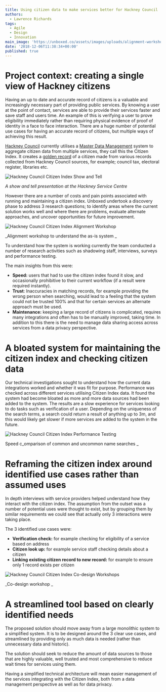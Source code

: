 ```yaml
---
title: Using citizen data to make services better for Hackney Council
authors:
  - Lawrence Richards
tags:
  - Agile
  - Design
  - Innovation
main_image: 'https://unboxed.co/assets/images/uploads/alignment-workshop-2x.jpg'
date: '2018-12-06T11:38:34+00:00'
published: true
---
```

# Project context: creating a single view of Hackney citizens

Having an up to date and accurate record of citizens is a valuable and increasingly necessary part of providing public services. By knowing a user at the point of contact, services are able to provide their services faster and save staff and users time. An example of this is verifying a user to prove eligibility immediately rather than requiring physical evidence of proof of identity in a face to face interaction. There are a huge number of potential use cases for having an accurate record of citizens, but multiple ways of achieving this result.

[Hackney Council](https://hackney.gov.uk/) currently utilises a [Master Data Management](https://en.wikipedia.org/wiki/Master_data_management) system to aggregate citizen data from multiple services, they call this the Citizen Index. It creates a [golden record](https://blogs.informatica.com/2015/05/08/golden-record/#fbid=_2sRJabV9fM) of a citizen made from various records collected from Hackney Council sources, for example; council tax, electoral register, libraries etc. 

![Hackney Council Citizen Index Show and Tell](/assets/images/uploads/citizen-index-show-and-tell-2x.jpg)

_A show and tell presentation at the Hackney Service Centre_

However there are a number of costs and pain points associated with running and maintaining a citizen index. Unboxed undertook a discovery phase to address 3 research questions; to identify areas where the current solution works well and where there are problems, evaluate alternate approaches, and uncover opportunities for future improvement. 

![Hackney Council Citizen Index Alignment Workshop](/assets/images/uploads/alignment-workshop-2x.jpg)

_Alignment workshop to understand the as-is system _

To understand how the system is working currently the team conducted a number of research activities such as shadowing staff, interviews, surveys and performance testing. 

The main insights from this were:

* **Speed:** users that had to use the citizen index found it slow, and occasionally prohibitive to their current workflow (if a result were required instantly).
* **Trust**: Inaccuracies in matching records, for example providing the wrong person when searching, would lead to a feeling that the system could not be trusted 100% and that for certain services an alternate approach must be used.
* **Maintenance:** keeping a large record of citizens is complicated, requires many integrations and often has to be manually improved, taking time. In addition to this there is the need to manage data sharing access across services from a data privacy perspective.

# A bloated system for maintaining the citizen index and checking citizen data

Our technical investigations sought to understand how the current data integrations worked and whether it was fit for purpose. Performance was checked across different services utilising Citizen Index data. It found the system had become bloated as more and more data sources had been added to the system. The results are a slow experience for services looking to do tasks such as verification of a user. Depending on the uniqueness of the search terms, a search could return a result of anything up to 3m, and this would likely get slower if more services are added to the system in the future. 

![Hackney Council Citizen Index Performance Testing](/assets/images/uploads/performance-testing-2x.jpg)

Speed c_omparison of common and uncommon name searches _

# Reframing the citizen index around identified use cases rather than assumed uses

In depth interviews with service providers helped understand how they interact with the citizen index. The assumption from the outset was a number of potential uses were thought to exist, but by grouping them by similar requirements we could see that actually only 3 interactions were taking place.

The 3 identified use cases were:

* **Verification check:** for example checking for eligibility of a service based on address
* **Citizen look up:** for example service staff checking details about a citizen
* **Linking existing citizen record to new record:** for example to ensure only 1 record exists per citizen

![Hackney Council Citizen Index Co-design Workshops](/assets/images/uploads/concept-workshop-2x.jpg)

_Co-design workshop _

# A streamlined tool based on clearly identified needs 

The proposed solution should move away from a large monolithic system to a simplified system. It is to be designed around the 3 clear use cases, and streamlined by providing only as much data is needed (rather than unnecessary data and historic). 

The solution should seek to reduce the amount of data sources to those that are highly valuable, well trusted and most comprehensive to reduce wait times for services using them. 

Having a simplified technical architecture will mean easier management of the services integrating with the Citizen Index, both from a data management perspective as well as for data privacy.
